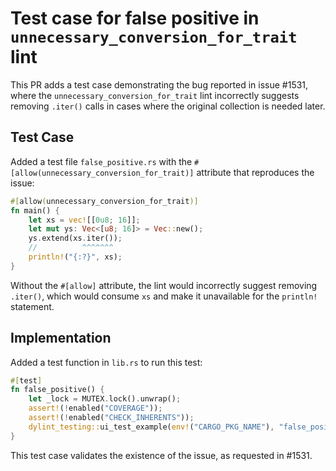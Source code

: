 # Test case for false positive in `unnecessary_conversion_for_trait` lint

This PR adds a test case demonstrating the bug reported in issue #1531, where the `unnecessary_conversion_for_trait` lint incorrectly suggests removing `.iter()` calls in cases where the original collection is needed later.

## Test Case

Added a test file `false_positive.rs` with the `#[allow(unnecessary_conversion_for_trait)]` attribute that reproduces the issue:

```rust
#[allow(unnecessary_conversion_for_trait)]
fn main() {
    let xs = vec![[0u8; 16]];
    let mut ys: Vec<[u8; 16]> = Vec::new();
    ys.extend(xs.iter());
    //          ^^^^^^^
    println!("{:?}", xs);
}
```

Without the `#[allow]` attribute, the lint would incorrectly suggest removing `.iter()`, which would consume `xs` and make it unavailable for the `println!` statement.

## Implementation

Added a test function in `lib.rs` to run this test:

```rust
#[test]
fn false_positive() {
    let _lock = MUTEX.lock().unwrap();
    assert!(!enabled("COVERAGE"));
    assert!(!enabled("CHECK_INHERENTS"));
    dylint_testing::ui_test_example(env!("CARGO_PKG_NAME"), "false_positive");
}
```

This test case validates the existence of the issue, as requested in #1531. 
